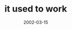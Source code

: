 ---
layout: base.njk
title : 'it used to work' 
view_title : 'it used to work' 
year : '2002' 
date : '2002-03-15' 
img_file : '/drawing/itusedtowork.png' 
html_file : 'itusedtowork' 
next_html : 'comingdownforus.html' 
year_order : '50' 
permalink : "title/{{html_file}}.html"
---
